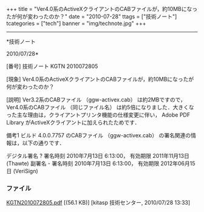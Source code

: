 ﻿+++
title = "Ver4.0系のActiveXクライアントのCABファイルが，約10MBになったが何が変わったのか？"
date = "2010-07-28"
ttags = ["技術ノート"]
tcategories = ["tech"]
banner = "img/technote.jpg"
+++

-----------------------------------------------------------------------------------------------------------------------------

*技術ノート

2010/07/28*


[番号]
技術ノート KGTN 2010072805

[現象]
Ver4.0系のActiveXクライアントのCABファイルが，約10MBになったが何が変わったのか？

[説明]
Ver3.2系のCABファイル （ggw-activex.cab）
は約2MBですので，Ver4.0系のCABファイル （同じファイル名）
は約5倍になりました．大きくなった主な理由は，クライアントプリンタ機能の仕様変更に伴い，
Adobe PDF Library がActiveXクライアントに加えられたためです．

備考1
ビルド 4.0.0.7757 のCABファイル （ggw-activex.cab）
の署名関連の情報は，以下の通りです．

デジタル署名 ? 署名時刻 2010年7月13日 6:13:00， 有効期限 2011年11月13日
(Thawte)
副署名 - 署名時刻 2010年7月13日 6:13:00， 有効期限 2012年06月15日
(VeriSign)


### ファイル

 
 


[KGTN2010072805.pdf](http://techreport.kitasp.net/attachments/download/250/KGTN2010072805.pdf)
 [(56.1 KB)] [kitasp 技術センター, 2010/07/28
13:33]


 


 

